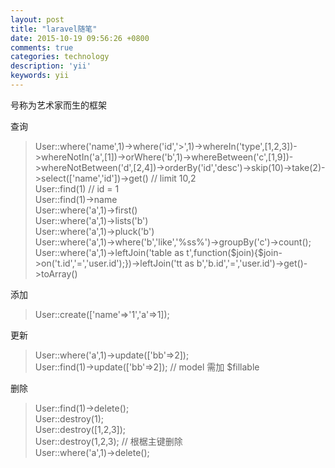 ```yaml
---
layout: post
title: "laravel随笔"
date: 2015-10-19 09:56:26 +0800
comments: true
categories: technology
description: 'yii'
keywords: yii
---
```


号称为艺术家而生的框架

<!--more-->

查询
>User::where('name',1)->where('id','>',1)->whereIn('type',[1,2,3])->whereNotIn('a',[1])->orWhere('b',1)->whereBetween('c',[1,9])->whereNotBetween('d',[2,4])->orderBy('id','desc')->skip(10)->take(2)->select(['name','id'])->get() // limit 10,2   
>User::find(1)  // id = 1   
>User::find(1)->name   
>User::where('a',1)->first()   
>User::where('a',1)->lists('b')  
>User::where('a',1)->pluck('b')  
>User::where('a',1)->where('b','like','%ss%')->groupBy('c')->count();  
>User::where('a',1)->leftJoin('table as t',function($join){$join->on('t.id','=','user.id');})->leftJoin('tt as b','b.id','=','user.id')->get()->toArray()

添加
>User::create(['name'=>'1','a'=>1]);

更新
>User::where('a',1)->update(['bb'=>2]);  
>User::find(1)->update(['bb'=>2]); // model 需加 $fillable

删除
>User::find(1)->delete();  
>User::destroy(1);  
>User::destroy([1,2,3]);  
>User::destroy(1,2,3);  //  根椐主键删除  
>User::where('a',1)->delete();
